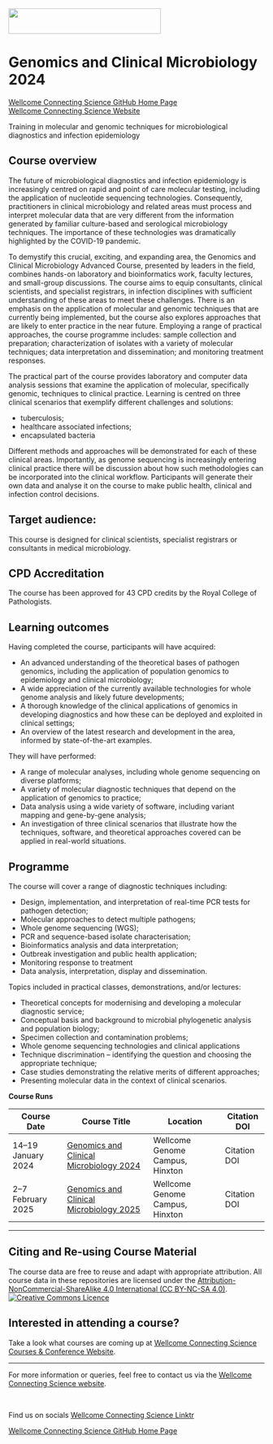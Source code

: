 <img src="https://coursesandconferences.wellcomeconnectingscience.org/wp-content/themes/wcc_courses_and_conferences/dist/assets/svg/logo.svg" width="300" height="50"> 

# Genomics and Clinical Microbiology 2024

[Wellcome Connecting Science GitHub Home Page](https://github.com/WCSCourses) <br /> 
[Wellcome Connecting Science Website](https://coursesandconferences.wellcomeconnectingscience.org/)

Training in molecular and genomic techniques for microbiological diagnostics and infection epidemiology

## Course overview

The future of microbiological diagnostics and infection epidemiology is increasingly centred on rapid and point of care molecular testing, including the application of nucleotide sequencing technologies. Consequently, practitioners in clinical microbiology and related areas must process and interpret molecular data that are very different from the information generated by familiar culture-based and serological microbiology techniques.  The importance of these technologies was dramatically highlighted by the COVID-19 pandemic.

To demystify this crucial, exciting, and expanding area, the Genomics and Clinical Microbiology Advanced Course, presented by leaders in the field, combines hands-on laboratory and bioinformatics work, faculty lectures, and small-group discussions. The course aims to equip consultants, clinical scientists, and specialist registrars, in infection disciplines with sufficient understanding of these areas to meet these challenges. There is an emphasis on the application of molecular and genomic techniques that are currently being implemented, but the course also explores approaches that are likely to enter practice in the near future.  Employing a range of practical approaches, the course programme includes: sample collection and preparation; characterization of isolates with a variety of molecular techniques; data interpretation and dissemination; and monitoring treatment responses.

The practical part of the course provides laboratory and computer data analysis sessions that examine the application of molecular, specifically genomic, techniques to clinical practice.  Learning is centred on three clinical scenarios that exemplify different challenges and solutions:

  - tuberculosis;
  - healthcare associated infections;
  - encapsulated bacteria

Different methods and approaches will be demonstrated for each of these clinical areas.  Importantly, as genome sequencing is increasingly entering clinical practice there will be discussion about how such methodologies can be incorporated into the clinical workflow.  Participants will generate their own data and analyse it on the course to make public health, clinical and infection control decisions.

## Target audience: 
This course is designed for clinical scientists, specialist registrars or consultants in medical microbiology.

## CPD Accreditation
The course has been approved for 43 CPD credits by the Royal College of Pathologists.


## Learning outcomes

Having completed the course, participants will have acquired:

- An advanced understanding of the theoretical bases of pathogen genomics, including the application of population genomics to epidemiology and clinical microbiology;
- A wide appreciation of the currently available technologies for whole genome analysis and likely future developments;
- A thorough knowledge of the clinical applications of genomics in developing diagnostics and how these can be deployed and exploited in clinical settings;
- An overview of the latest research and development in the area, informed by state-of-the-art examples.

They will have performed:

- A range of molecular analyses, including whole genome sequencing on diverse platforms;
- A variety of molecular diagnostic techniques that depend on the application of genomics to practice;
- Data analysis using a wide variety of software, including variant mapping and gene-by-gene analysis;
- An investigation of three clinical scenarios that illustrate how the techniques, software, and theoretical approaches covered can be applied in real-world situations.

## Programme

The course will cover a range of diagnostic techniques including:

- Design, implementation, and interpretation of real-time PCR tests for pathogen detection;
- Molecular approaches to detect multiple pathogens;
- Whole genome sequencing (WGS);
- PCR and sequence-based isolate characterisation;
- Bioinformatics analysis and data interpretation;
- Outbreak investigation and public health application;
- Monitoring response to treatment
- Data analysis, interpretation, display and dissemination.

Topics included in practical classes, demonstrations, and/or lectures:

- Theoretical concepts for modernising and developing a molecular diagnostic service;
- Conceptual basis and background to microbial phylogenetic analysis and population biology;
- Specimen collection and contamination problems;
- Whole genome sequencing technologies and clinical applications
- Technique discrimination – identifying the question and choosing the appropriate technique;
- Case studies demonstrating the relative merits of different approaches;
- Presenting molecular data in the context of clinical scenarios.


**Course Runs**      

| Course Date | Course Title | Location |Citation DOI |
|-------------|--------------|----------|-------------|
| 14–19 January 2024  | [Genomics and Clinical Microbiology 2024](https://github.com/WCSCourses/GCM24) | Wellcome Genome Campus, Hinxton|Citation DOI |
| 2–7 February 2025 | [Genomics and Clinical Microbiology 2025](https://github.com/WCSCourses/) | Wellcome Genome Campus, Hinxton|Citation DOI |

******

## Citing and Re-using Course Material

The course data are free to reuse and adapt with appropriate attribution. All course data in these repositories are licensed under the <a rel="license" href="https://creativecommons.org/licenses/by-nc-sa/4.0/">Attribution-NonCommercial-ShareAlike 4.0 International (CC BY-NC-SA 4.0)</a>. <a rel="license" href="http://creativecommons.org/licenses/by/4.0/"><img alt="Creative Commons Licence" style="border-width:0" src="https://i.creativecommons.org/l/by-nc-sa/4.0/88x31.png" /></a><br /> 

## Interested in attending a course?

Take a look what courses are coming up at [Wellcome Connecting Science Courses & Conference Website](https://coursesandconferences.wellcomeconnectingscience.org/our-events/).

---

For more information or queries, feel free to contact us via the [Wellcome Connecting Science website](https://coursesandconferences.wellcomeconnectingscience.org).

<br /> 

Find us on socials [Wellcome Connecting Science Linktr](https://linktr.ee/eventswcs)

[Wellcome Connecting Science GitHub Home Page](https://github.com/WCSCourses) 
